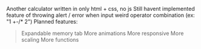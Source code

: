 Another calculator written in only html + css, no js
Still havent implemented feature of throwing alert / error when input weird operator combination (ex: "1 +-/* 2")
Planned features:
  >Expandable memory tab
  >More animations
  >More responsive
  >More scaling
  >More functions
